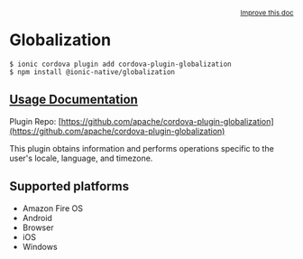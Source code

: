 <a style="float:right;font-size:12px;" href="http://github.com/ionic-team/ionic-native/edit/master/src/@ionic-native/plugins/globalization/index.ts#L6">
  Improve this doc
</a>

# Globalization

```
$ ionic cordova plugin add cordova-plugin-globalization
$ npm install @ionic-native/globalization
```

## [Usage Documentation](https://ionicframework.com/docs/native/globalization/)

Plugin Repo: [https://github.com/apache/cordova-plugin-globalization](https://github.com/apache/cordova-plugin-globalization)

This plugin obtains information and performs operations specific to the user's locale, language, and timezone.

## Supported platforms
- Amazon Fire OS
- Android
- Browser
- iOS
- Windows



